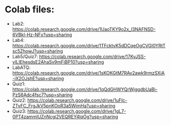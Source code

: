 # Colab files:
- Lab2: https://colab.research.google.com/drive/1UaoTKY9o2x_l3NAFNSD-6VBkl-Hz-NFx?usp=sharing
- Lab4: https://colab.research.google.com/drive/1TFcktvK5dDCqeOgCVGl0YRtTsc5ZhowJ?usp=sharing
- Lab5/Quiz7: https://colab.research.google.com/drive/17KyJSS-vlLIEhesdsE2AhaSv9mFiBP10?usp=sharing
- LabATQ: https://colab.research.google.com/drive/1sKOKGtM7RAv2awk9rmzSXiA-jX2OJshE?usp=sharing
- Quiz1: https://colab.research.google.com/drive/1qQdGHWYQrWjggdbUaBi-PzS6Adc4fsc7?usp=sharing
- Quiz2: https://colab.research.google.com/drive/1uFIc-ZTvFC_FrgJkV5pnKOoR3a5WimHa?usp=sharing
- Quiz3: https://colab.research.google.com/drive/1gL7-0PT4zammlUZnNcgi2VEQREY4lqOg?usp=sharing
